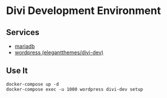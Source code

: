 # Divi Development Environment

## Services
* [mariadb](https://hub.docker.com/_/mariadb)
* [wordpress (elegantthemes/divi-dev)](https://github.com/elegantthemes/docker/tree/master/services/divi-dev)

## Use It
```
docker-compose up -d
docker-compose exec -u 1000 wordpress divi-dev setup
```
